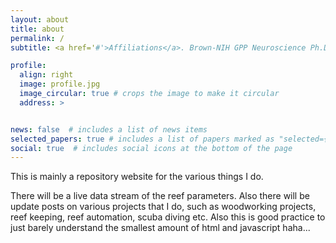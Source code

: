 ```yaml
---
layout: about
title: about
permalink: /
subtitle: <a href='#'>Affiliations</a>. Brown-NIH GPP Neuroscience Ph.D Candidate

profile:
  align: right
  image: profile.jpg
  image_circular: true # crops the image to make it circular
  address: >


news: false  # includes a list of news items
selected_papers: true # includes a list of papers marked as "selected={true}"
social: true  # includes social icons at the bottom of the page
---
```


This is mainly a repository website for the various things I do.

There will be a live data stream of the reef parameters. Also there will be update posts on various projects that I do, such as woodworking projects, reef keeping, reef automation, scuba diving etc. Also this is good practice to just barely understand the smallest amount of html and javascript haha...
